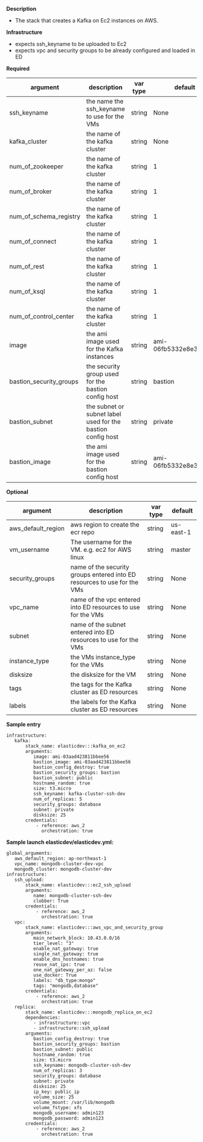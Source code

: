 **Description**

  - The stack that creates a Kafka on Ec2 instances on AWS.

**Infrastructure**

  - expects ssh_keyname to be uploaded to Ec2
  - expects vpc and security groups to be already configured and loaded in ED

**Required**

| argument      | description                            | var type | default      |
| ------------- | -------------------------------------- | -------- | ------------ |
| ssh_keyname   | the name the ssh_keyname to use for the VMs       | string   | None         |
| kafka_cluster   | the name of the kafka cluster       | string   | None         |
| num_of_zookeeper   | the name of the kafka cluster       | string   | 1         |
| num_of_broker   | the name of the kafka cluster       | string   | 1         |
| num_of_schema_registry   | the name of the kafka cluster       | string   | 1         |
| num_of_connect   | the name of the kafka cluster       | string   | 1         |
| num_of_rest   | the name of the kafka cluster       | string   | 1         |
| num_of_ksql   | the name of the kafka cluster       | string   | 1         |
| num_of_control_center   | the name of the kafka cluster       | string   | 1         |
| image   | the ami image used for the Kafka instances      | string   | ami-06fb5332e8e3e577a         |
| bastion_security_groups   | the security group used for the bastion config host      | string   | bastion         |
| bastion_subnet   | the subnet or subnet label used for the bastion config host      | string   | private         |
| bastion_image   | the ami image used for the bastion config host      | string   | ami-06fb5332e8e3e577a         |

**Optional**

| argument           | description                            | var type |  default      |
| ------------- | -------------------------------------- | -------- | ------------ |
| aws_default_region   | aws region to create the ecr repo                | string   | us-east-1         |
| vm_username | The username for the VM.  e.g. ec2 for AWS linux     | string   | master       |
| security_groups | name of the security groups entered into ED resources to use for the VMs | string   | None       |
| vpc_name | name of the vpc entered into ED resources to use for the VMs | string   | None       |
| subnet | name of the subnet entered into ED resources to use for the VMs | string   | None       |
| instance_type | the VMs instance_type for the VMs | string   | None       |
| disksize | the disksize for the VM | string   | None       |
| tags | the tags for the Kafka cluster as ED resources | string   | None       |
| labels | the labels for the Kafka cluster as ED resources | string   | None       |

**Sample entry**

```
infrastructure:
   kafka:
       stack_name: elasticdev:::kafka_on_ec2
       arguments:
          image: ami-03aad423811bbee56
          bastion_image: ami-03aad423811bbee56
          bastion_config_destroy: true
          bastion_security_groups: bastion
          bastion_subnet: public
          hostname_random: true
          size: t3.micro
          ssh_keyname: kafka-cluster-ssh-dev
          num_of_replicas: 5
          security_groups: database
          subnet: private
          disksize: 25
       credentials:
           - reference: aws_2
             orchestration: true
```

**Sample launch elasticdev/elasticdev.yml:**

```
global_arguments:
   aws_default_region: ap-northeast-1
   vpc_name: mongodb-cluster-dev-vpc
   mongodb_cluster: mongodb-cluster-dev
infrastructure:
   ssh_upload:
       stack_name: elasticdev:::ec2_ssh_upload
       arguments:
          name: mongodb-cluster-ssh-dev
          clobber: True
       credentials:
           - reference: aws_2
             orchestration: true
   vpc:
       stack_name: elasticdev:::aws_vpc_and_security_group
       arguments:
          main_network_block: 10.43.0.0/16
          tier_level: "3"
          enable_nat_gateway: true
          single_nat_gateway: true
          enable_dns_hostnames: true
          reuse_nat_ips: true
          one_nat_gateway_per_az: false
          use_docker: True
          labels: "db_type:mongo"
          tags: "mongodb,database"
       credentials:
           - reference: aws_2
             orchestration: true
   replica:
       stack_name: elasticdev:::mongodb_replica_on_ec2
       dependencies:
          - infrastructure::vpc
          - infrastructure::ssh_upload
       arguments:
          bastion_config_destroy: true
          bastion_security_groups: bastion
          bastion_subnet: public
          hostname_random: true
          size: t3.micro
          ssh_keyname: mongodb-cluster-ssh-dev
          num_of_replicas: 3
          security_groups: database
          subnet: private
          disksize: 25
          ip_key: public_ip
          volume_size: 25
          volume_mount: /var/lib/mongodb
          volume_fstype: xfs
          mongodb_username: admin123
          mongodb_password: admin123
       credentials:
           - reference: aws_2
             orchestration: true
```
